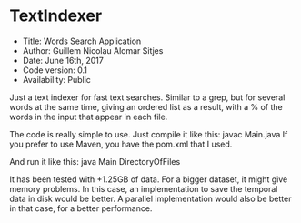 # TextIndexer

*    Title: Words Search Application          
*    Author: Guillem Nicolau Alomar Sitjes      
*    Date: June 16th, 2017                     
*    Code version: 0.1                         
*    Availability: Public                      


Just a text indexer for fast text searches. Similar to a grep,
but for several words at the same time, giving an ordered list
as a result, with a % of the words in the input that appear in
each file.

The code is really simple to use. Just compile it like this:
    javac Main.java
If you prefer to use Maven, you have the pom.xml that I used.

And run it like this:
    java Main DirectoryOfFiles

It has been tested with +1.25GB of data.
For a bigger dataset, it might give memory problems. In this
case, an implementation to save the temporal data in disk
would be better. A parallel implementation would also be better
in that case, for a better performance.
